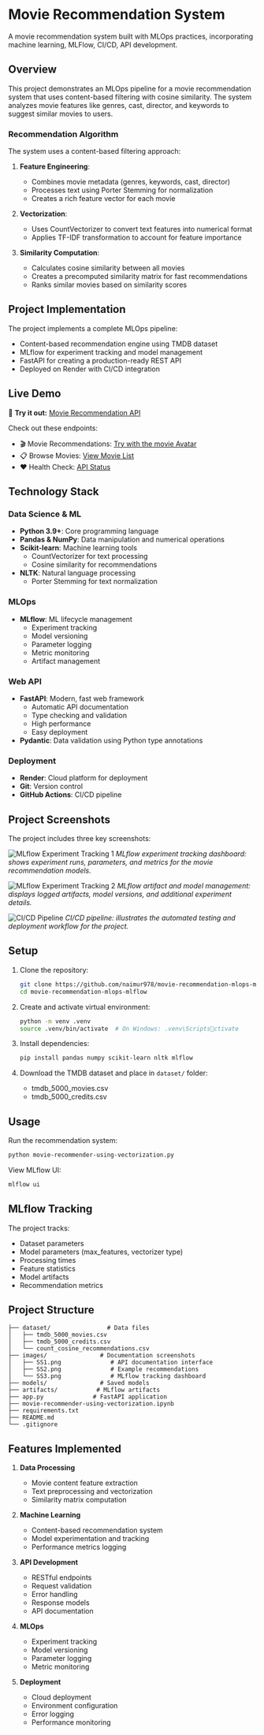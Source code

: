 # Movie Recommendation System

A movie recommendation system built with MLOps practices, incorporating machine learning, MLFlow, CI/CD, API development.

## Overview

This project demonstrates an MLOps pipeline for a movie recommendation system that uses content-based filtering with cosine similarity. The system analyzes movie features like genres, cast, director, and keywords to suggest similar movies to users.

### Recommendation Algorithm

The system uses a content-based filtering approach:
1. **Feature Engineering**: 
   - Combines movie metadata (genres, keywords, cast, director)
   - Processes text using Porter Stemming for normalization
   - Creates a rich feature vector for each movie

2. **Vectorization**:
   - Uses CountVectorizer to convert text features into numerical format
   - Applies TF-IDF transformation to account for feature importance

3. **Similarity Computation**:
   - Calculates cosine similarity between all movies
   - Creates a precomputed similarity matrix for fast recommendations
   - Ranks similar movies based on similarity scores


## Project Implementation

The project implements a complete MLOps pipeline:
- Content-based recommendation engine using TMDB dataset
- MLflow for experiment tracking and model management
- FastAPI for creating a production-ready REST API
- Deployed on Render with CI/CD integration

## Live Demo

🚀 **Try it out:** [Movie Recommendation API](https://movie-recommendation-mlops-mlflow.onrender.com)

Check out these endpoints:
- 🎬 Movie Recommendations: [Try with the movie Avatar](https://movie-recommendation-mlops-mlflow.onrender.com/recommend?movie_title=Avatar&num_recommendations=5)
- 📋 Browse Movies: [View Movie List](https://movie-recommendation-mlops-mlflow.onrender.com/movies?limit=10&skip=0)
- ❤️ Health Check: [API Status](https://movie-recommendation-mlops-mlflow.onrender.com/health)




## Technology Stack

### Data Science & ML
- **Python 3.9+**: Core programming language
- **Pandas & NumPy**: Data manipulation and numerical operations
- **Scikit-learn**: Machine learning tools
  - CountVectorizer for text processing
  - Cosine similarity for recommendations
- **NLTK**: Natural language processing
  - Porter Stemming for text normalization

### MLOps
- **MLflow**: ML lifecycle management
  - Experiment tracking
  - Model versioning
  - Parameter logging
  - Metric monitoring
  - Artifact management

### Web API
- **FastAPI**: Modern, fast web framework
  - Automatic API documentation
  - Type checking and validation
  - High performance
  - Easy deployment
- **Pydantic**: Data validation using Python type annotations

### Deployment
- **Render**: Cloud platform for deployment
- **Git**: Version control
- **GitHub Actions**: CI/CD pipeline

## Project Screenshots


The project includes three key screenshots:

![MLflow Experiment Tracking 1](images/SS1.png)
*MLflow experiment tracking dashboard: shows experiment runs, parameters, and metrics for the movie recommendation models.*

![MLflow Experiment Tracking 2](images/SS2.png)
*MLflow artifact and model management: displays logged artifacts, model versions, and additional experiment details.*

![CI/CD Pipeline](images/SS3.png)
*CI/CD pipeline: illustrates the automated testing and deployment workflow for the project.*

## Setup

1. Clone the repository:
   ```bash
   git clone https://github.com/naimur978/movie-recommendation-mlops-mlflow.git
   cd movie-recommendation-mlops-mlflow
   ```

2. Create and activate virtual environment:
   ```bash
   python -m venv .venv
   source .venv/bin/activate  # On Windows: .venv\Scriptsctivate
   ```

3. Install dependencies:
   ```bash
   pip install pandas numpy scikit-learn nltk mlflow
   ```

4. Download the TMDB dataset and place in `dataset/` folder:
   - tmdb_5000_movies.csv
   - tmdb_5000_credits.csv

## Usage

Run the recommendation system:
```bash
python movie-recommender-using-vectorization.py
```

View MLflow UI:
```bash
mlflow ui
```

## MLflow Tracking

The project tracks:
- Dataset parameters
- Model parameters (max_features, vectorizer type)
- Processing times
- Feature statistics
- Model artifacts
- Recommendation metrics

## Project Structure

```
├── dataset/                # Data files
│   ├── tmdb_5000_movies.csv
│   ├── tmdb_5000_credits.csv
│   └── count_cosine_recommendations.csv
├── images/               # Documentation screenshots
│   ├── SS1.png              # API documentation interface
│   ├── SS2.png              # Example recommendations
│   └── SS3.png              # MLflow tracking dashboard
├── models/               # Saved models
├── artifacts/           # MLflow artifacts
├── app.py              # FastAPI application
├── movie-recommender-using-vectorization.ipynb
├── requirements.txt
├── README.md
└── .gitignore
```

## Features Implemented

1. **Data Processing**
   - Movie content feature extraction
   - Text preprocessing and vectorization
   - Similarity matrix computation

2. **Machine Learning**
   - Content-based recommendation system
   - Model experimentation and tracking
   - Performance metrics logging

3. **API Development**
   - RESTful endpoints
   - Request validation
   - Error handling
   - Response models
   - API documentation

4. **MLOps**
   - Experiment tracking
   - Model versioning
   - Parameter logging
   - Metric monitoring

5. **Deployment**
   - Cloud deployment
   - Environment configuration
   - Error logging
   - Performance monitoring

